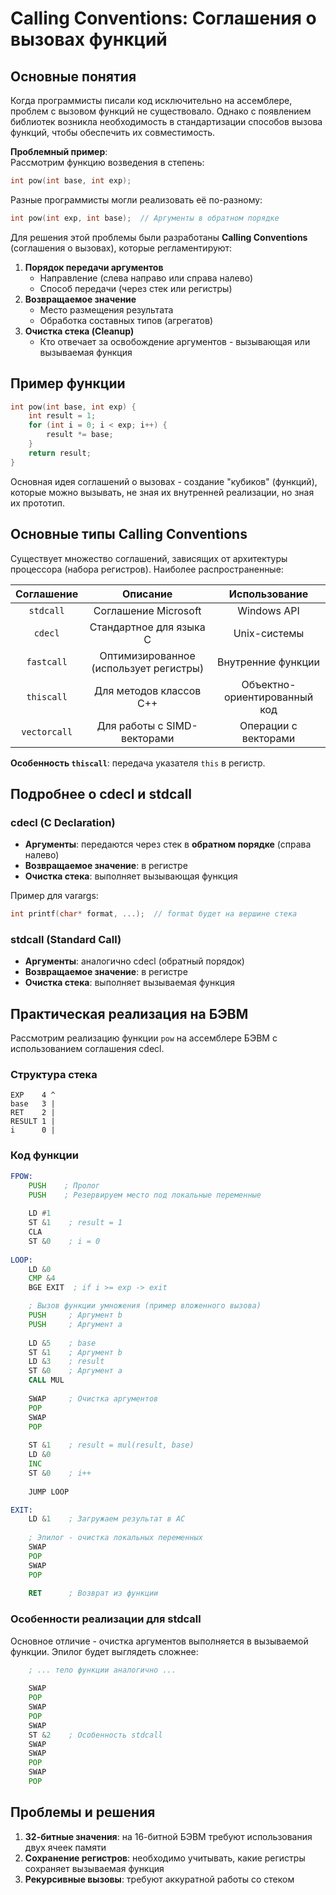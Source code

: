 # Calling Conventions: Соглашения о вызовах функций

## Основные понятия

Когда программисты писали код исключительно на ассемблере, проблем с вызовом функций не существовало. Однако с появлением библиотек возникла необходимость в стандартизации способов вызова функций, чтобы обеспечить их совместимость.

**Проблемный пример**:  
Рассмотрим функцию возведения в степень:

```c
int pow(int base, int exp);
```

Разные программисты могли реализовать её по-разному:

```c
int pow(int exp, int base);  // Аргументы в обратном порядке
```

Для решения этой проблемы были разработаны **Calling Conventions** (соглашения о вызовах), которые регламентируют:

1. **Порядок передачи аргументов**
    - Направление (слева направо или справа налево)
    - Способ передачи (через стек или регистры)
2. **Возвращаемое значение**
    - Место размещения результата
    - Обработка составных типов (агрегатов)
3. **Очистка стека (Cleanup)**
    - Кто отвечает за освобождение аргументов - вызывающая или вызываемая функция

## Пример функции

```c
int pow(int base, int exp) {
    int result = 1;
    for (int i = 0; i < exp; i++) {
        result *= base;
    }
    return result;
}
```

Основная идея соглашений о вызовах - создание "кубиков" (функций), которые можно вызывать, не зная их внутренней реализации, но зная их прототип.

## Основные типы Calling Conventions

Существует множество соглашений, зависящих от архитектуры процессора (набора регистров). Наиболее распространенные:

|  Соглашение  |                Описание                |        Использование         |
| :----------: | :------------------------------------: | :--------------------------: |
|  `stdcall`   |          Соглашение Microsoft          |         Windows API          |
|   `cdecl`    |        Стандартное для языка C         |         Unix-системы         |
|  `fastcall`  | Оптимизированное (использует регистры) |      Внутренние функции      |
|  `thiscall`  |        Для методов классов C++         | Объектно-ориентированный код |
| `vectorcall` |      Для работы с SIMD-векторами       |     Операции с векторами     |

**Особенность `thiscall`**: передача указателя `this` в регистр.

## Подробнее о cdecl и stdcall

### cdecl (C Declaration)

- **Аргументы**: передаются через стек в **обратном порядке** (справа налево)
- **Возвращаемое значение**: в регистре
- **Очистка стека**: выполняет вызывающая функция

Пример для varargs:

```c
int printf(char* format, ...);  // format будет на вершине стека
```

### stdcall (Standard Call)

- **Аргументы**: аналогично cdecl (обратный порядок)
- **Возвращаемое значение**: в регистре
- **Очистка стека**: выполняет вызываемая функция

## Практическая реализация на БЭВМ

Рассмотрим реализацию функции `pow` на ассемблере БЭВМ с использованием соглашения cdecl.

### Структура стека

```
EXP    4 ^
base   3 |
RET    2 |
RESULT 1 |
i      0 |
```

### Код функции

```asm
FPOW: 
    PUSH    ; Пролог
    PUSH    ; Резервируем место под локальные переменные
    
    LD #1
    ST &1    ; result = 1
    CLA
    ST &0    ; i = 0
    
LOOP:
    LD &0
    CMP &4
    BGE EXIT  ; if i >= exp -> exit

    ; Вызов функции умножения (пример вложенного вызова)
    PUSH     ; Аргумент b
    PUSH     ; Аргумент a
    
    LD &5    ; base
    ST &1    ; Аргумент b
    LD &3    ; result
    ST &0    ; Аргумент a
    CALL MUL
    
    SWAP     ; Очистка аргументов
    POP
    SWAP
    POP
    
    ST &1    ; result = mul(result, base)
    LD &0
    INC
    ST &0    ; i++
    
    JUMP LOOP

EXIT:
    LD &1    ; Загружаем результат в AC
    
    ; Эпилог - очистка локальных переменных
    SWAP
    POP
    SWAP
    POP
    
    RET      ; Возврат из функции
```

### Особенности реализации для stdcall

Основное отличие - очистка аргументов выполняется в вызываемой функции. Эпилог будет выглядеть сложнее:

```asm
    ; ... тело функции аналогично ...
    
    SWAP
    POP
    SWAP
    POP
    SWAP
    ST &2    ; Особенность stdcall
    SWAP
    SWAP
    POP
    SWAP
    POP
```

## Проблемы и решения

1. **32-битные значения**: на 16-битной БЭВМ требуют использования двух ячеек памяти
2. **Сохранение регистров**: необходимо учитывать, какие регистры сохраняет вызываемая функция
3. **Рекурсивные вызовы**: требуют аккуратной работы со стеком